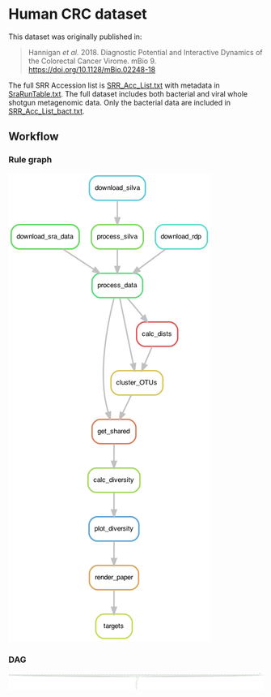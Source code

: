 # Human CRC dataset

This dataset was originally published in:

> Hannigan _et al._ 2018. Diagnostic Potential and Interactive Dynamics of the Colorectal Cancer Virome. mBio 9. <https://doi.org/10.1128/mBio.02248-18>

The full SRR Accession list is [SRR_Acc_List.txt](SRR_Acc_List.txt) with
metadata in [SraRunTable.txt](SraRunTable.txt). The full dataset includes both
bacterial and viral whole shotgun metagenomic data. Only the bacterial data are
included in [SRR_Acc_List_bact.txt](SRR_Acc_List_bact.txt).

## Workflow

### Rule graph

![rulegraph](/figures/rulegraph_crc.png)

### DAG

![dag](/figures/dag_crc.png)
